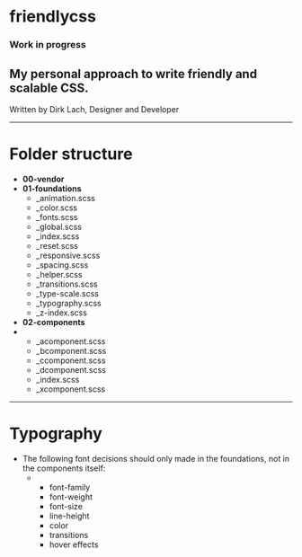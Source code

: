 # friendlycss

### Work in progress
## My personal approach to write friendly and scalable CSS.
Written by Dirk Lach, Designer and Developer

---

# Folder structure

- **00-vendor**
- **01-foundations**
  - _animation.scss
  - _color.scss
  - _fonts.scss
  - _global.scss
  - _index.scss
  - _reset.scss
  - _responsive.scss
  - _spacing.scss
  - _helper.scss
  - _transitions.scss
  - _type-scale.scss
  - _typography.scss
  - _z-index.scss
- **02-components**
- - _acomponent.scss
  - _bcomponent.scss
  - _ccomponent.scss
  - _dcomponent.scss
  - _index.scss
  - _xcomponent.scss

---

# Typography

- The following font decisions should only made in the foundations, not in the components itself:
  - - font-family
    - font-weight
    - font-size
    - line-height
    - color
    - transitions
    - hover effects
   
